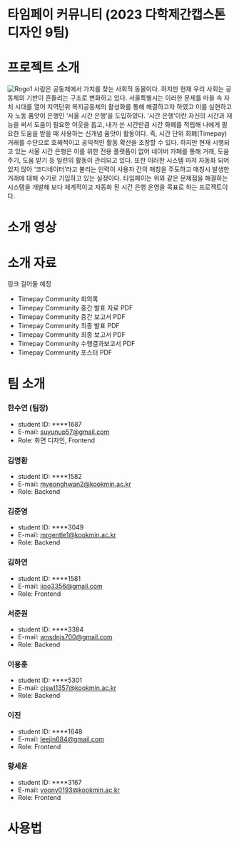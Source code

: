 # 타임페이 커뮤니티 (2023 다학제간캡스톤디자인 9팀)

# 프로젝트 소개
![Rogo1](https://user-images.githubusercontent.com/54920331/228437271-e60bb141-a33e-4dba-877f-504ced3551d6.png)
사람은 공동체에서 가치를 찾는 사회적 동물이다. 하지만 현재 우리 사회는 공동체의 기반이 흔들리는 구조로 변화하고 있다. 서울특별시는 이러한 문제를 마을 속 자치 시대를 열어 지역단위 복지공동체의 활성화를 통해 해결하고자 하였고 이를 실현하고자 노동 품앗이 은행인 ‘서울 시간 은행’을 도입하였다. 
‘시간 은행’이란 자신의 시간과 재능을 써서 도움이 필요한 이웃을 돕고, 내가 쓴 시간만큼 시간 화폐를 적립해 나에게 필요한 도움을 받을 때 사용하는 신개념 품앗이 활동이다. 즉, 시간 단위 화폐(Timepay) 거래를 수단으로 호혜적이고 공익적인 활동 확산을 조장할 수 있다. 
하지만 현재 시행되고 있는 서울 시간 은행은 이를 위한 전용 플랫폼이 없어 네이버 카페를 통해 거래, 도움 주기, 도움 받기 등 일련의 활동이 관리되고 있다. 또한 이러한 시스템 마저 자동화 되어있지 않아 ‘코디네이터’라고 불리는 인력이 사용자 간의 매칭을 주도하고 매칭시 발생한 거래에 대해 수기로 기입하고 있는 실정이다. 
타임페이는 위와 같은 문제점을 해결하는 시스템을 개발해 보다 체계적이고 자동화 된 시간 은행 운영을 목표로 하는 프로젝트이다.


# 소개 영상    

# 소개 자료

링크 걸어둘 예정   
- Timepay Community 회의록 
- Timepay Community 중간 발표 자료 PDF
- Timepay Community 중간 보고서 PDF
- Timepay Community 최종 발표 PDF
- Timepay Community 최종 보고서 PDF
- Timepay Community 수행결과보고서 PDF
- Timepay Community 포스터 PDF



# 팀 소개
### 한수연 (팀장)
- student ID: ****1687
- E-mail: suyunup57@gmail.com
- Role: 화면 디자인, Frontend

### 김명환
- student ID: ****1582
- E-mail: myeonghwan2@kookmin.ac.kr
- Role: Backend

### 김준영
- student ID: ****3049
- E-mail: mrgentle1@kookmin.ac.kr
- Role: Backend

### 김하연
- student ID: ****1581
- E-mail: iioo3356@gmail.com
- Role: Frontend

### 서준원
- student ID: ****3384
- E-mail: wnsdnjs700@gmail.com
- Role: Backend

### 이용훈
- student ID: ****5301
- E-mail: cjswl1357@kookmin.ac.kr
- Role: Backend

### 이진
- student ID: ****1648
- E-mail: leejin684@gmail.com
- Role: Frontend

### 황세윤
- student ID: ****3167
- E-mail: yoony0193@kookmin.ac.kr
- Role: Frontend

# 사용법          




